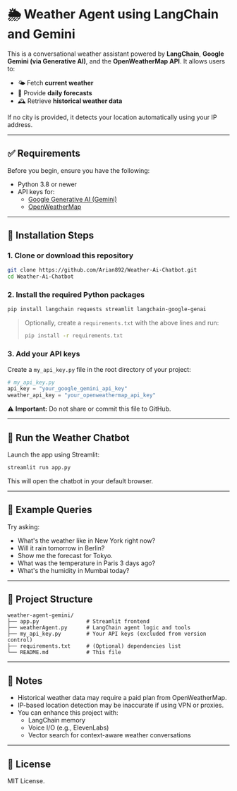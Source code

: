 # 🌦️ Weather Agent using LangChain and Gemini

This is a conversational weather assistant powered by **LangChain**, **Google Gemini (via Generative AI)**, and the **OpenWeatherMap API**. It allows users to:

- 🌤️ Fetch **current weather**
- 📅 Provide **daily forecasts**
- 🕰️ Retrieve **historical weather data**

If no city is provided, it detects your location automatically using your IP address.

---

## ✅ Requirements

Before you begin, ensure you have the following:

- Python 3.8 or newer
- API keys for:
  - [Google Generative AI (Gemini)](https://makersuite.google.com/)
  - [OpenWeatherMap](https://openweathermap.org/api)

---

## 🧠 Installation Steps

### 1. Clone or download this repository

```bash
git clone https://github.com/Arian892/Weather-Ai-Chatbot.git
cd Weather-Ai-Chatbot
```

### 2. Install the required Python packages

```bash
pip install langchain requests streamlit langchain-google-genai
```

> Optionally, create a `requirements.txt` with the above lines and run:
> ```bash
> pip install -r requirements.txt
> ```

### 3. Add your API keys

Create a `my_api_key.py` file in the root directory of your project:

```python
# my_api_key.py
api_key = "your_google_gemini_api_key"
weather_api_key = "your_openweathermap_api_key"
```

⚠️ **Important:** Do not share or commit this file to GitHub.

---

## 🚀 Run the Weather Chatbot

Launch the app using Streamlit:

```bash
streamlit run app.py
```

This will open the chatbot in your default browser.

---

## 💬 Example Queries

Try asking:

- What's the weather like in New York right now?
- Will it rain tomorrow in Berlin?
- Show me the forecast for Tokyo.
- What was the temperature in Paris 3 days ago?
- What's the humidity in Mumbai today?

---

## 📂 Project Structure

```
weather-agent-gemini/
├── app.py               # Streamlit frontend
├── weatherAgent.py      # LangChain agent logic and tools
├── my_api_key.py        # Your API keys (excluded from version control)
├── requirements.txt     # (Optional) dependencies list
└── README.md            # This file
```

---

## 📌 Notes

- Historical weather data may require a paid plan from OpenWeatherMap.
- IP-based location detection may be inaccurate if using VPN or proxies.
- You can enhance this project with:
  - LangChain memory
  - Voice I/O (e.g., ElevenLabs)
  - Vector search for context-aware weather conversations

---

## 📜 License

MIT License.
